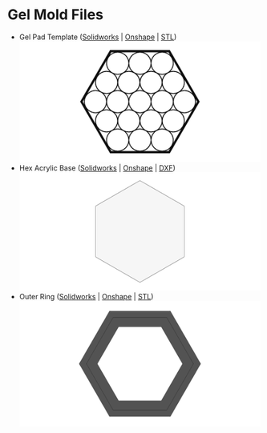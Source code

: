 # Gel Mold Files

- Gel Pad Template ([Solidworks](https://github.com/MMintLab/gelslim_hardware/blob/master/gel_mold/gel_pad_template.SLDPRT) | [Onshape](https://cad.onshape.com/documents/90fbab341091e2838478100c/w/43d92cd07990c0fb08704958/e/3f859b177586939ded565833?configuration=SWCONFIG%3DDefault&renderMode=0&uiState=68b86012c790efc79bb8ed31) | [STL](https://github.com/MMintLab/gelslim_hardware/blob/master/gel_mold/gel_pad_template.STL)) ![Part: gel_pad_template](https://github.com/MMintLab/gelslim_hardware/blob/master/images/gel_pad_template.PNG)
- Hex Acrylic Base ([Solidworks](https://github.com/MMintLab/gelslim_hardware/blob/master/gel_mold/hex_acrylic_base.SLDPRT) | [Onshape](https://cad.onshape.com/documents/90fbab341091e2838478100c/w/43d92cd07990c0fb08704958/e/a52c0b7f35577a5c0e239485?configuration=SWCONFIG%3DDefault&renderMode=0&uiState=68b8603fc790efc79bb8ed43) | [DXF](https://github.com/MMintLab/gelslim_hardware/blob/master/gel_mold/hex_acrylic_base.DXF)) ![Part: hex_acrylic_base](https://github.com/MMintLab/gelslim_hardware/blob/master/images/hex_acrylic_base.PNG)
- Outer Ring ([Solidworks](https://github.com/MMintLab/gelslim_hardware/blob/master/gel_mold/outer_ring.SLDPRT) | [Onshape](https://cad.onshape.com/documents/90fbab341091e2838478100c/w/43d92cd07990c0fb08704958/e/43cac0dbd347cec3f6493028?configuration=SWCONFIG%3DDefault&renderMode=0&uiState=68b8604ec790efc79bb8ed4b) | [STL](https://github.com/MMintLab/gelslim_hardware/blob/master/gel_mold/outer_ring.STL)) ![Part: outer_ring](https://github.com/MMintLab/gelslim_hardware/blob/master/images/outer_ring.PNG)
